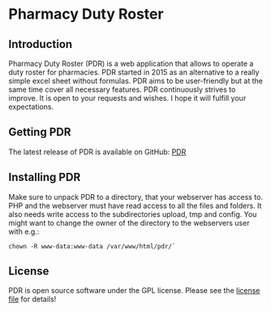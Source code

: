 # Pharmacy Duty Roster
## Introduction
Pharmacy Duty Roster (PDR) is a web application that allows to operate a duty roster for pharmacies.
PDR started in 2015 as an alternative to a really simple excel sheet without formulas.
PDR aims to be user-friendly but at the same time cover all necessary features.
PDR continuously strives to improve. It is open to your requests and wishes.
I hope it will fulfill your expectations.

## Getting PDR
The latest release of PDR is available on GitHub:
[PDR](https://github.com/MaMaKow/dienstplan-apotheke/releases/latest)

## Installing PDR
Make sure to unpack PDR to a directory, that your webserver has access to.
PHP and the webserver must have read access to all the files and folders.
It also needs write access to the subdirectories upload, tmp and config.
You might want to change the owner of the directory to the webservers user with e.g.:
```
chown -R www-data:www-data /var/www/html/pdr/`
```

## License
PDR is open source software under the GPL license.
Please see the [license file](LICENSE) for details!
